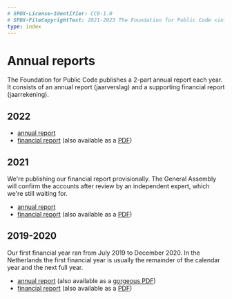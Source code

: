 ```yaml
---
# SPDX-License-Identifier: CC0-1.0
# SPDX-FileCopyrightText: 2021-2023 The Foundation for Public Code <info@publiccode.net>
type: index
---
```


# Annual reports

The Foundation for Public Code publishes a 2-part annual report each year. It consists of an annual report (jaarverslag) and a supporting financial report (jaarrekening).

## 2022

* [annual report](annual-report-2022.md)
* [financial report](financial-report-2022.md) (also available as a [PDF](https://files.publiccode.net/nextcloud/index.php/s/KCgowtY4rtYDwZa))

## 2021

We're publishing our financial report provisionally. The General Assembly will confirm the accounts after review by an independent expert, which we're still waiting for.

* [annual report](annual-report-2021.md)
* [financial report](financial-report-2021.md) (also available as a [PDF](https://files.publiccode.net/nextcloud/index.php/s/ccZ7PnRtjiEtgs6))

## 2019-2020

Our first financial year ran from July 2019 to December 2020. In the Netherlands the first financial year is usually the remainder of the calendar year and the next full year.

* [annual report](annual-report-2019-2020.md) (also available as a [gorgeous PDF](https://files.publiccode.net/nextcloud/index.php/s/QW6CnaQPixtMFBa))
* [financial report](financial-report-2019-2020.md) (also available as a [PDF](https://files.publiccode.net/nextcloud/index.php/s/pDgmkGZbr2saDoJ))
